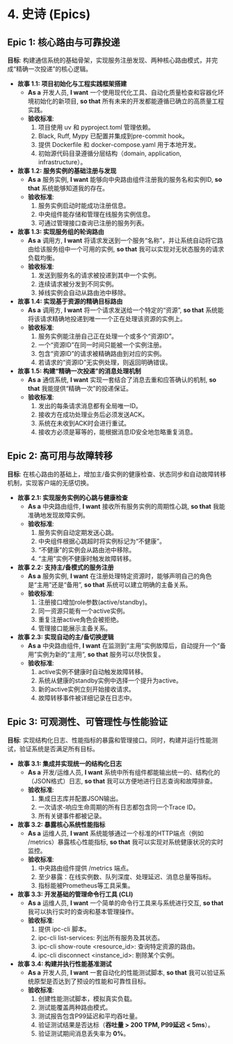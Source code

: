 # **4\. 史诗 (Epics)**

## **Epic 1: 核心路由与可靠投递**

**目标**: 构建通信系统的基础骨架，实现服务注册发现、两种核心路由模式，并完成“精确一次投递”的核心逻辑。

* **故事 1.1: 项目初始化与工程实践框架搭建**
  * **As a** 开发人员, **I want** 一个使用现代化工具、自动化质量检查和容器化环境初始化的新项目, **so that** 所有未来的开发都能遵循已确立的高质量工程实践。
  * **验收标准**:
    1. 项目使用 uv 和 pyproject.toml 管理依赖。
    2. Black, Ruff, Mypy 已配置并集成到pre-commit hook。
    3. 提供 Dockerfile 和 docker-compose.yaml 用于本地开发。
    4. 初始源代码目录遵循分层结构（domain, application, infrastructure）。
* **故事 1.2: 服务实例的基础注册与发现**
  * **As a** 服务实例, **I want** 能够向中央路由组件注册我的服务名和实例ID, **so that** 系统能够知道我的存在。
  * **验收标准**:
    1. 服务实例启动时能成功注册信息。
    2. 中央组件能存储和管理在线服务实例信息。
    3. 可通过管理接口查询已注册的服务列表。
* **故事 1.3: 实现服务组的轮询路由**
  * **As a** 调用方, **I want** 将请求发送到一个服务“名称”，并让系统自动将它路由给该服务组中一个可用的实例, **so that** 我可以实现对无状态服务的请求负载均衡。
  * **验收标准**:
    1. 发送到服务名的请求被投递到其中一个实例。
    2. 连续请求被分发到不同实例。
    3. 掉线实例会自动从路由池中移除。
* **故事 1.4: 实现基于资源的精确目标路由**
  * **As a** 调用方, **I want** 将一个请求发送给一个特定的“资源”, **so that** 系统能将该请求精确地投递到唯一一个正在处理该资源的实例上。
  * **验收标准**:
    1. 服务实例能注册自己正在处理一个或多个“资源ID”。
    2. 一个“资源ID”在同一时间只能被一个实例注册。
    3. 包含“资源ID”的请求被精确路由到对应的实例。
    4. 若请求的“资源ID”无实例处理，则返回明确错误。
* **故事 1.5: 构建“精确一次投递”的消息处理机制**
  * **As a** 通信系统, **I want** 实现一套结合了消息去重和应答确认的机制, **so that** 我能提供“精确一次”的投递保证。
  * **验收标准**:
    1. 发出的每条请求消息都有全局唯一ID。
    2. 接收方在成功处理业务后必须发送ACK。
    3. 系统在未收到ACK时会进行重试。
    4. 接收方必须是幂等的，能根据消息ID安全地忽略重复消息。

## **Epic 2: 高可用与故障转移**

**目标**: 在核心路由的基础上，增加主/备实例的健康检查、状态同步和自动故障转移机制，实现客户端的无感切换。

* **故事 2.1: 实现服务实例的心跳与健康检查**
  * **As a** 中央路由组件, **I want** 接收所有服务实例的周期性心跳, **so that** 我能准确地发现故障实例。
  * **验收标准**:
    1. 服务实例自动定期发送心跳。
    2. 中央组件根据心跳超时将实例标记为“不健康”。
    3. “不健康”的实例会从路由池中移除。
    4. “主用”实例不健康时触发故障转移。
* **故事 2.2: 支持主/备模式的服务注册**
  * **As a** 服务实例, **I want** 在注册处理特定资源时，能够声明自己的角色是“主用”还是“备用”, **so that** 系统可以建立明确的主备关系。
  * **验收标准**:
    1. 注册接口增加role参数(active/standby)。
    2. 同一资源只能有一个active实例。
    3. 重复注册active角色会被拒绝。
    4. 管理接口能展示主备关系。
* **故事 2.3: 实现自动的主/备切换逻辑**
  * **As a** 中央路由组件, **I want** 在监测到“主用”实例故障后，自动提升一个“备用”实例为新的“主用”, **so that** 服务可以尽快恢复。
  * **验收标准**:
    1. active实例不健康时自动触发故障转移。
    2. 系统从健康的standby实例中选择一个提升为active。
    3. 新的active实例立刻开始接收请求。
    4. 故障转移事件被详细记录在日志中。

## **Epic 3: 可观测性、可管理性与性能验证**

**目标**: 实现结构化日志、性能指标的暴露和管理接口。同时，构建并运行性能测试，验证系统是否满足所有目标。

* **故事 3.1: 集成并实现统一的结构化日志**
  * **As a** 开发/运维人员, **I want** 系统中所有组件都能输出统一的、结构化的（JSON格式）日志, **so that** 我可以方便地进行日志查询和故障排查。
  * **验收标准**:
    1. 集成日志库并配置JSON输出。
    2. 一次请求-响应生命周期的所有日志都包含同一个Trace ID。
    3. 所有关键事件都被记录。
* **故事 3.2: 暴露核心系统性能指标**
  * **As a** 运维人员, **I want** 系统能够通过一个标准的HTTP端点（例如 /metrics）暴露核心性能指标, **so that** 我可以实现对系统健康状况的实时监控。
  * **验收标准**:
    1. 中央路由组件提供 /metrics 端点。
    2. 至少暴露：在线实例数、队列深度、处理延迟、消息总量等指标。
    3. 指标能被Prometheus等工具采集。
* **故事 3.3: 开发基础的管理命令行工具 (CLI)**
  * **As a** 运维人员, **I want** 一个简单的命令行工具来与系统进行交互, **so that** 我可以执行实时的查询和基本管理操作。
  * **验收标准**:
    1. 提供 ipc-cli 脚本。
    2. ipc-cli list-services: 列出所有服务及其状态。
    3. ipc-cli show-route \<resource\_id\>: 查询特定资源的路由。
    4. ipc-cli disconnect \<instance\_id\>: 剔除某个实例。
* **故事 3.4: 构建并执行性能基准测试**
  * **As a** 开发人员, **I want** 一套自动化的性能测试脚本, **so that** 我可以验证系统原型是否达到了预设的性能和可靠性目标。
  * **验收标准**:
    1. 创建性能测试脚本，模拟真实负载。
    2. 测试能覆盖两种路由模式。
    3. 测试报告包含P99延迟和平均吞吐量。
    4. 验证测试结果是否达标（**吞吐量 \> 200 TPM, P99延迟 \< 5ms**）。
    5. 验证测试期间消息丢失率为 **0%**。
